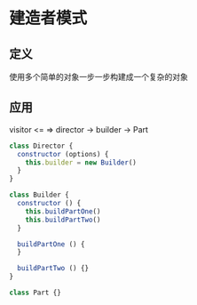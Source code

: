 # 建造者模式

## 定义

使用多个简单的对象一步一步构建成一个复杂的对象

## 应用

visitor  <= => director  -> builder -> Part

```js
class Director {
  constructor (options) {
    this.builder = new Builder()
  }
}

class Builder {
  constructor () {
    this.buildPartOne()
    this.buildPartTwo()
  }

  buildPartOne () {
  }

  buildPartTwo () {}
}

class Part {}
```